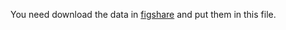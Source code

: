 You need download the data in [figshare](https://figshare.com/articles/dataset/QTDatabase/24511864) and put them in this file.
